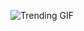 ![Trending GIF](https://media1.giphy.com/media/v1.Y2lkPThiYjIxNzcydWlueGJ2NWJrb3d2bjUxcDB6OGdxZWY5ajQ3MWdqeGJuZDdqOWJ4eCZlcD12MV9naWZzX3NlYXJjaCZjdD1n/bGgsc5mWoryfgKBx1u/giphy.gif)

